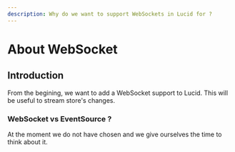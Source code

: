 ```yaml
---
description: Why do we want to support WebSockets in Lucid for ?
---
```


# About WebSocket

## Introduction

From the begining, we want to add a WebSocket support to Lucid. This will be useful to stream store's changes.

### WebSocket vs EventSource ?

At the moment we do not have chosen and we give ourselves the time to think about it.

